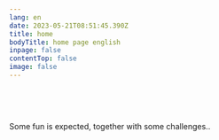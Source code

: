 ```yaml
---
lang: en
date: 2023-05-21T08:51:45.390Z
title: home
bodyTitle: home page english
inpage: false
contentTop: false
image: false
---
```

<p><ecl-spacing value="s" direction="b"></ecl-spacing><ecl-banner theme="eu" size="l" style-class="" variant="image-overlay" image-alt="alternative text" image="/images/aerial-view-cargo-ship-cargo-container-harbor.jpg" centered="true" external="false" banner-title="Welcome to the ECL ssg playground!" cta-link="" cta-label="" full-width="false" credit="Image by tawatchai07 on Freepik">&nbsp;</ecl-banner></p><p><ecl-spacing direction="b" breakpoint="" value="l" outer="true" inner="false">&nbsp;</ecl-spacing></p><p><ecl-text tag="div" theme="eu" is-bold="true" level="2" size="m" item-id="" slot="">Some fun is expected, together with some challenges..</ecl-text></p><p><ecl-spacing direction="t" breakpoint="" value="m" outer="true" inner="false">&nbsp;</ecl-spacing></p><p><ecl-accordion style-class="" theme="eu" with-utils="" ecl-script="true"><ecl-accordion-item style-class="" id="first-item" theme="eu" label="Where do i start from?">&nbsp;</ecl-accordion-item><ecl-accordion-item style-class="" id="item-id" theme="eu" label="Where do i find documentation for the ECL webcomponents?">&nbsp;</ecl-accordion-item><ecl-accordion-item style-class="" id="third-item" theme="eu" label="Where can i see the result of my work?">&nbsp;</ecl-accordion-item></ecl-accordion></p><p>&nbsp;</p><p>&nbsp;</p><p>&nbsp;</p><p>&nbsp;</p>